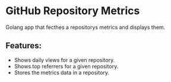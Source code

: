 # GitHub Repository Metrics

Golang app that fecthes a repositorys metrics and displays them.

## Features:

-   Shows daily views for a given repository.
-   Shows top referrers for a given repository.
-   Stores the metrics data in a repository.

